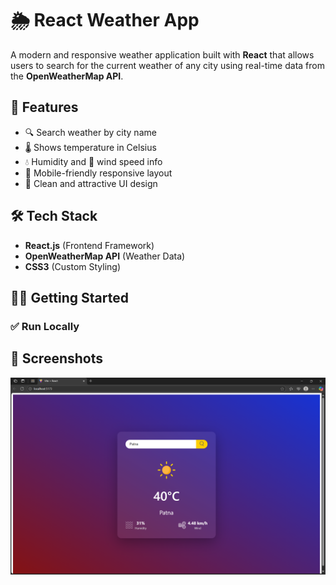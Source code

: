 # 🌦️ React Weather App

A modern and responsive weather application built with **React** that allows users to search for the current weather of any city using real-time data from the **OpenWeatherMap API**.


## 🚀 Features

- 🔍 Search weather by city name
- 🌡️ Shows temperature in Celsius
- 💧 Humidity and 💨 wind speed info
- 📱 Mobile-friendly responsive layout
- 🎨 Clean and attractive UI design

## 🛠 Tech Stack

- **React.js** (Frontend Framework)
- **OpenWeatherMap API** (Weather Data)
- **CSS3** (Custom Styling)

## 🧑‍💻 Getting Started

### ✅ Run Locally

## 📸 Screenshots

![App Screenshot](https://github.com/anishrajpoot/React_Project_7--WeatherApp/blob/081b1f805faf41b4f07fde6640e612ed36b1afc5/Project-7/src/assets/Screenshot%202025-06-15%20104416.png)

